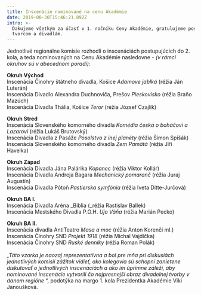 ```yaml
---
title: Inscenácie nominované na cenu Akadémie
date: 2019-08-30T15:46:21.892Z
intro: >-
  Ďakujeme všetkým za účasť v 1. ročníku Ceny Akadémie, gratulujeme postupujúcim
  tvorcom a divadlám.
---
```

Jednotlivé regionálne komisie rozhodli o inscenáciách postupujúcich do 2. kola, a teda nominovaných na Cenu Akadémie nasledovne - _(v rámci okruhov sú v abecednom poradí):_

**Okruh Východ**\
Inscenácia Činohry štátneho divadla, Košice _Adamove jablká_ (réžia Ján Luterán)\
Inscenácia Divadlo Alexandra Duchnoviča, Prešov _Pieskovisko_ (réžia Braňo Mazúch)\
Inscenácia Divadla Thália, Košice _Teror_ (réžia József Czajlik)

**Okruh Stred**\
Inscenácia Slovenského komorného divadla _Komédia česká o boháčovi a Lazarovi_ (réžia Lukáš Brutovský)\
Inscenácia Divadla z Pasáže _Posolstvo z inej planéty_ (réžia Šimon Spišák)\
Inscenácia Slovenského komorného divadla _Zem Pamätá_ (réžia Jiří Havelka)

**Okruh Západ**\
Inscenácia Divadla Jána Palárika _Kopanec_ (réžia Viktor Kollár)\
Inscenácia Divadla Andreja Bagara _Mechanický pomaranč_ (réžia Juraj Augustín)\
Inscenácia Divadla Pôtoň _Pastierska symfónia_ (réžia Iveta Ditte-Jurčová)

**Okruh BA I.**\
Inscenácia Divadla Aréna _Biblia (_réžia Rastislav Ballek)\
Inscenácia Mestského Divadla P.O.H. _Ujo Váňa_ (réžia Marián Pecko)

**Okruh BA II.**\
Inscenácia divadla AntiTeatro _Masa a moc_ (réžia Anton Korenči ml.)\
Inscenácia Činohry SND _Projekt 1918_ (réžia Michal Vajdička)\
Inscenácia Činohry SND _Ruské denníky_ (réžia Roman Polák)\
\
_„Táto vzorka je naozaj reprezentatívna a bol pre mňa pri diskusiách jednotlivých komisií zážitok vidieť, ako kolegovia sú schopní zanietene diskutovať o jednotlivých inscenáciách a ako im úprimne záleží, aby nominované inscenácie vytvorili čo najpresnejší obraz divadelnej tvorby v danom regióne_ “, podotýka na margo 1. kola Prezidentka Akadémie Viki Janoušková.
